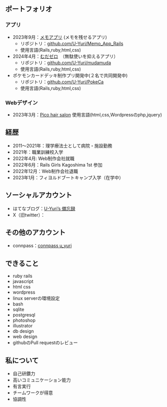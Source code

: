 ## ポートフォリオ
### アプリ
- 2023年9月：[メモアプリ](https://memo.uezono.studio/) (メモを残せるアプリ)
  - リポジトリ：[github.com/U-Yuri/Memo_App_Rails](https://github.com/U-Yuri/Memo_App_Rails)
  - 使用言語(Rails,ruby,html,css)
- 2024年4月：[むだゼロ](https://mudazero.uezono.studio/)　（無駄使いを抑えるアプリ）
  - リポジトリ：[github.com/U-Yuri/mudamuda](https://github.com/U-Yuri/mudamuda)
  - 使用言語(Rails,ruby,html,css)
- ポケモンカードデッキ制作プリ開発中(２名で共同開発中)
  - リポジトリ：[github.com/U-Yuri/PokeCa](https://github.com/U-Yuri/PokeCa)
  - 使用言語(Rails,ruby,html,css)
### Webデザイン
- 2023年3月：[Pico hair salon](https://pico-salon.com/)
  使用言語(html,css,Wordpressのphp,jquery)

## 経歴
- 2011〜2021年：理学療法士として病院・施設勤務
- 2021年：職業訓練校入学
- 2022年4月: Web制作会社就職
- 2022年6月：Rails Girls Kagoshima 1st 参加
- 2022年12月：Web制作会社退職
- 2023年1月：フィヨルドブートキャンプ入学（在学中）

## ソーシャルアカウント
- はてなブログ：[U-Yuri’s 備忘録](https://u-yuri.hatenablog.com/archive)
- X（旧twitter）：
## その他のアカウント
- connpass：[connpass u_yuri](https://connpass.com/user/yuri_03/)

## できること
- ruby rails
- javascript
- html css
- wordpress
- linux serverの環境設定
- bash
- sqlite
- postgresql
- photoshop
- illustrator
- db design
- web design
- githubのPull requestのレビュー
## 私について
- 自己研鑽力
- 高いコミュニケーション能力
- 有言実行
- チームワークが得意
- 協調性
<!--
**U-Yuri/U-Yuri** is a ✨ _special_ ✨ repository because its `README.md` (this file) appears on your GitHub profile.

Here are some ideas to get you started:

- 🔭 I’m currently working on ...
- 🌱 I’m currently learning ...
- 👯 I’m looking to collaborate on ...
- 🤔 I’m looking for help with ...
- 💬 Ask me about ...
- 📫 How to reach me: ...
- 😄 Pronouns: ...
- ⚡ Fun fact: ...
-->
